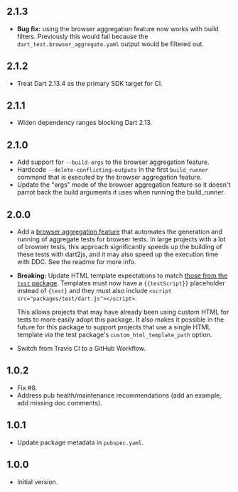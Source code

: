 ## 2.1.3

- **Bug fix:** using the browser aggregation feature now works with build
filters. Previously this would fail because the
`dart_test.browser_aggregate.yaml` output would be filtered out.

## 2.1.2

- Treat Dart 2.13.4 as the primary SDK target for CI.

## 2.1.1

- Widen dependency ranges blocking Dart 2.13.

## 2.1.0

- Add support for `--build-args` to the browser aggregation feature.
- Hardcode `--delete-conflicting-outputs` in the first `build_runner` command
that is executed by the browser aggregation feature.
- Update the "args" mode of the browser aggregation feature so it doesn't
parrot back the build arguments it uses when running the build_runner.

## 2.0.0

[browser-aggregation]: /README.md#aggregating-browser-tests
[test-package-custom-html]: https://github.com/dart-lang/test/tree/master/pkgs/test#running-tests-with-custom-html

- Add a [browser aggregation feature][browser-aggregation] that automates the
generation and running of aggregate tests for browser tests. In large projects
with a lot of browser tests, this approach significantly speeds up the building
of these tests with dart2js, and it may also speed up the execution time with
DDC. See the readme for more info.

- **Breaking:** Update HTML template expectations to match [those from the `test` package][test-package-custom-html].
Templates must now have a `{{testScript}}` placeholder instead of `{test}` and
they must also include `<script src="packages/test/dart.js"></script>`.

    This allows projects that may have already been using custom HTML for tests
    to more easily adopt this package. It also makes it possible in the future
    for this package to support projects that use a single HTML template via the
    test package's `custom_html_template_path` option.

- Switch from Travis CI to a GitHub Workflow.

## 1.0.2

- Fix #8.
- Address pub health/maintenance recommendations (add an example, add missing
  doc comments).

## 1.0.1

- Update package metadata in `pubspec.yaml`.

## 1.0.0

- Initial version.

